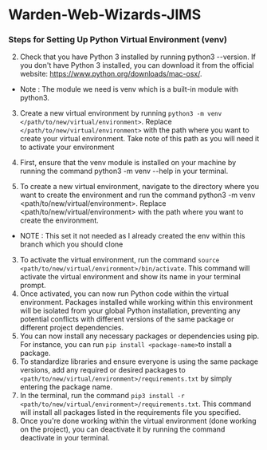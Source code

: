 # Warden-Web-Wizards-JIMS

### Steps for Setting Up Python Virtual Environment (venv)


2. Check that you have Python 3 installed by running python3 --version. If you don't have Python 3 installed, you can download it from the official website: https://www.python.org/downloads/mac-osx/.
  - Note : The module we need is venv which is a built-in module with python3.

3. Create a new virtual environment by running `python3 -m venv </path/to/new/virtual/environment>`. Replace `</path/to/new/virtual/environment>` with the path where you want to create your virtual environment. Take note of this path as you will need it to activate your environment

1. First, ensure that the venv module is installed on your machine by running the command python3 -m venv --help in your terminal.
2. To create a new virtual environment, navigate to the directory where you want to create the environment and run the command python3 -m venv <path/to/new/virtual/environment>. Replace <path/to/new/virtual/environment> with the path where you want to create the environment.
  - NOTE : This set it not needed as I already created the env within this branch which you should clone
3. To activate the virtual environment, run the command ` source <path/to/new/virtual/environment>/bin/activate `. This command will activate the virtual environment and show its name in your terminal prompt.
4. Once activated, you can now run Python code within the virtual environment. Packages installed while working within this environment will be isolated from your global Python installation, preventing any potential conflicts with different versions of the same package or different project dependencies.
5. You can now install any necessary packages or dependencies using pip. For instance, you can run ` pip install <package-name> `to install a package.
6. To standardize libraries and ensure everyone is using the same package versions, add any required or desired packages to  ` <path/to/new/virtual/environment>/requirements.txt` by simply entering the package name.
7. In the terminal, run the command ` pip3 install -r <path/to/new/virtual/environment>/requirements.txt `. This command will install all packages listed in the requirements file you specified.
8. Once you're done working within the virtual environment (done working on the project), you can deactivate it by running the command deactivate in your terminal.
